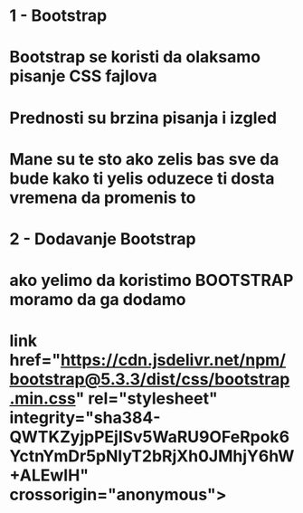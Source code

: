 # 1 - Bootstrap
# Bootstrap se koristi da olaksamo pisanje CSS fajlova
# Prednosti su brzina pisanja i izgled
# Mane su te sto ako zelis bas sve da bude kako ti yelis oduzece ti dosta vremena da promenis to

# 2 - Dodavanje Bootstrap
# ako yelimo da koristimo BOOTSTRAP moramo da ga dodamo
# link href="https://cdn.jsdelivr.net/npm/bootstrap@5.3.3/dist/css/bootstrap.min.css" rel="stylesheet" integrity="sha384-QWTKZyjpPEjISv5WaRU9OFeRpok6YctnYmDr5pNlyT2bRjXh0JMhjY6hW+ALEwIH" crossorigin="anonymous">